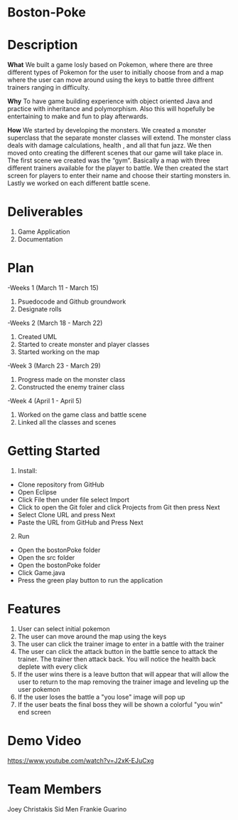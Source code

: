 # Boston-Poke

# **Description**

**What**
We built a game losly based on Pokemon, where there are three different types of Pokemon for the user to initially choose from and a map where the user can move around using the keys to battle three diffrent trainers ranging in difficulty. 

**Why**
To have game building experience with object oriented Java and practice with inheritance and polymorphism. Also this will hopefully be entertaining to make and fun to play afterwards.

**How**
We started by developing the monsters. We created a monster superclass that the separate monster classes will extend. The monster class deals with damage calculations, health , and all that fun jazz. We then moved onto creating the different scenes that our game will take place in. The first scene we created was the “gym”. Basically a map with three different trainers available for
the player to battle. We then created the start screen for players to enter their name and choose their starting
monsters in. Lastly we worked on each different battle scene.

# **Deliverables**
1. Game Application
2. Documentation

# **Plan**
-Weeks 1 (March 11 - March 15)
1. Psuedocode and Github groundwork 
2. Designate rolls

-Weeks 2 (March 18 - March 22)
1. Created UML
2. Started to create monster and player classes
3. Started working on the map

-Week 3 (March 23 - March 29)
1. Progress made on the monster class
2. Constructed the enemy trainer class

-Week 4 (April 1 - April 5)
1. Worked on the game class and battle scene
2. Linked all the classes and scenes

# **Getting Started**
1. Install:
- Clone repository from GitHub
- Open Eclipse
- Click File then under file select Import
- Click to open the Git foler and click Projects from Git then press Next 
- Select Clone URL and press Next
- Paste the URL from GitHub and Press Next

2. Run
- Open the bostonPoke folder
- Open the src folder
- Open the bostonPoke folder
- Click Game.java
- Press the green play button to run the application

# **Features**
1. User can select initial pokemon
2. The user can move around the map using the keys
3. The user can click the trainer image to enter in a battle with the trainer
4. The user can click the attack button in the battle sence to attack the trainer. The trainer then attack back. You will notice the health back deplete with every click
5. If the user wins there is a leave button that will appear that will allow the user to return to the map removing the trainer image and leveling up the user pokemon 
6. If the user loses the battle a "you lose" image will pop up
7. If the user beats the final boss they will be shown a colorful "you win" end screen

# **Demo Video**
https://www.youtube.com/watch?v=J2xK-EJuCxg

# **Team Members**
Joey Christakis Sid Men Frankie Guarino



